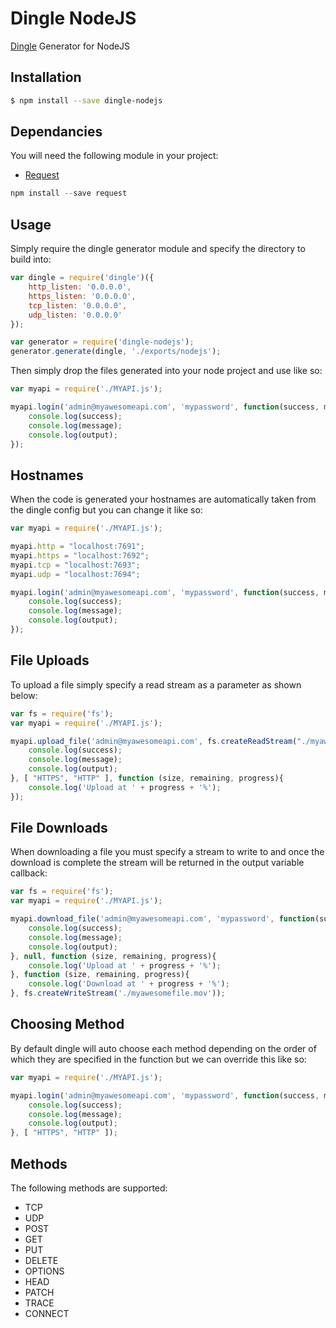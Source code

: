 # Dingle NodeJS
[Dingle](https://github.com/Vmlweb/Dingle) Generator for NodeJS

## Installation

```bash
$ npm install --save dingle-nodejs
```

## Dependancies

You will need the following module in your project:

  * [Request](https://github.com/request/request)
  
```javascript
npm install --save request
```

## Usage

Simply require the dingle generator module and specify the directory to build into:

```javascript
var dingle = require('dingle')({
    http_listen: '0.0.0.0',
    https_listen: '0.0.0.0',
    tcp_listen: '0.0.0.0',
    udp_listen: '0.0.0.0'
});

var generator = require('dingle-nodejs');
generator.generate(dingle, './exports/nodejs');
```

Then simply drop the files generated into your node project and use like so:

```javascript
var myapi = require('./MYAPI.js');

myapi.login('admin@myawesomeapi.com', 'mypassword', function(success, message, output){
	console.log(success);
	console.log(message);
	console.log(output);
});
```

## Hostnames

When the code is generated your hostnames are automatically taken from the dingle config but you can change it like so:

```javascript
var myapi = require('./MYAPI.js');

myapi.http = "localhost:7691";
myapi.https = "localhost:7692";
myapi.tcp = "localhost:7693";
myapi.udp = "localhost:7694";

myapi.login('admin@myawesomeapi.com', 'mypassword', function(success, message, output){
	console.log(success);
	console.log(message);
	console.log(output);
});
```
 
## File Uploads

To upload a file simply specify a read stream as a parameter as shown below:

```javascript
var fs = require('fs');
var myapi = require('./MYAPI.js');

myapi.upload_file('admin@myawesomeapi.com', fs.createReadStream("./myawesomefile.png"), function(success, message, output){
	console.log(success);
	console.log(message);
	console.log(output);
}, [ "HTTPS", "HTTP" ], function (size, remaining, progress){
	console.log('Upload at ' + progress + '%');
}); 
```
 
## File Downloads

When downloading a file you must specify a stream to write to and once the download is complete the stream will be returned in the output variable callback:

```javascript
var fs = require('fs');
var myapi = require('./MYAPI.js');

myapi.download_file('admin@myawesomeapi.com', 'mypassword', function(success, message, output){
	console.log(success);
	console.log(message);
	console.log(output);
}, null, function (size, remaining, progress){
	console.log('Upload at ' + progress + '%');
}, function (size, remaining, progress){
	console.log('Download at ' + progress + '%');
}, fs.createWriteStream('./myawesomefile.mov'));
```

## Choosing Method

By default dingle will auto choose each method depending on the order of which they are specified in the function but we can override this like so:

```javascript
var myapi = require('./MYAPI.js');

myapi.login('admin@myawesomeapi.com', 'mypassword', function(success, message, output){
	console.log(success);
	console.log(message);
	console.log(output);
}, [ "HTTPS", "HTTP" ]);
```

## Methods

The following methods are supported:

  * TCP
  * UDP
  * POST
  * GET
  * PUT
  * DELETE
  * OPTIONS
  * HEAD
  * PATCH
  * TRACE
  * CONNECT